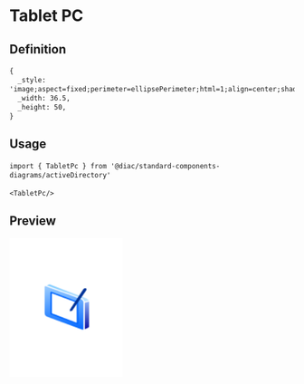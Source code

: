 # Tablet PC

## Definition

```
{
  _style: 'image;aspect=fixed;perimeter=ellipsePerimeter;html=1;align=center;shadow=0;dashed=0;spacingTop=3;image=img/lib/active_directory/tablet_pc.svg;strokeColor=none;',
  _width: 36.5,
  _height: 50,
}
```

## Usage

```
import { TabletPc } from '@diac/standard-components-diagrams/activeDirectory'

<TabletPc/>
```

## Preview

<img src="./tablet-pc.png" width="200"/>
